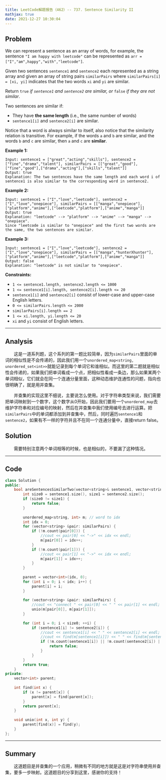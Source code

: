 ```yaml
---
title: LeetCode解题报告（462）-- 737. Sentence Similarity II
mathjax: true
date: 2021-12-27 10:30:04
---
```


## Problem

We can represent a sentence as an array of words, for example, the sentence `"I am happy with leetcode"` can be represented as `arr = ["I","am",happy","with","leetcode"]`.

Given two sentences `sentence1` and `sentence2` each represented as a string array and given an array of string pairs `similarPairs` where `similarPairs[i] = [xi, yi]` indicates that the two words `xi` and `yi` are similar.

Return `true` *if `sentence1` and `sentence2` are similar, or* `false` *if they are not similar*.

Two sentences are similar if:

- They have **the same length** (i.e., the same number of words)
- `sentence1[i]` and `sentence2[i]` are similar.

Notice that a word is always similar to itself, also notice that the similarity relation is transitive. For example, if the words `a` and `b` are similar, and the words `b` and `c` are similar, then `a` and `c` are **similar**.

<!-- more -->

**Example 1:**

```
Input: sentence1 = ["great","acting","skills"], sentence2 = ["fine","drama","talent"], similarPairs = [["great","good"],["fine","good"],["drama","acting"],["skills","talent"]]
Output: true
Explanation: The two sentences have the same length and each word i of sentence1 is also similar to the corresponding word in sentence2.
```

**Example 2:**

```
Input: sentence1 = ["I","love","leetcode"], sentence2 = ["I","love","onepiece"], similarPairs = [["manga","onepiece"],["platform","anime"],["leetcode","platform"],["anime","manga"]]
Output: true
Explanation: "leetcode" --> "platform" --> "anime" --> "manga" --> "onepiece".
Since "leetcode is similar to "onepiece" and the first two words are the same, the two sentences are similar.
```

**Example 3:**

```
Input: sentence1 = ["I","love","leetcode"], sentence2 = ["I","love","onepiece"], similarPairs = [["manga","hunterXhunter"],["platform","anime"],["leetcode","platform"],["anime","manga"]]
Output: false
Explanation: "leetcode" is not similar to "onepiece".
```



**Constraints:**

- `1 <= sentence1.length, sentence2.length <= 1000`
- `1 <= sentence1[i].length, sentence2[i].length <= 20`
- `sentence1[i]` and `sentence2[i]` consist of lower-case and upper-case English letters.
- `0 <= similarPairs.length <= 2000`
- `similarPairs[i].length == 2`
- `1 <= xi.length, yi.length <= 20`
- `xi` and `yi` consist of English letters.

---

## Analysis

&emsp;&emsp;这是一道系列题，这个系列的第一题比较简单，因为`similarPairs`里面的单词的相似性是不会传递的，因此我们用一个`unordered_map<string, unordered_set<int>>`就能记录到每个单词它和谁相似。而这里的第二题就是相似性会传递的，如果我们把单词看成一个点，把相似性看成一条边，那么如果某两个单词相似，它们就会在同一个连通分量里面，这种动态维护连通性的问题，指向也很明确了，就是用并查集。

&emsp;&emsp;并查集的实现这里不细说，主要说怎么使用。对于字符串类型来说，我们需要把单词映射到一个数字，这个数字从0开始，因此我们要用一个`unordered_map`去维护字符串和对应编号的映射，然后在并查集中我们使用编号去进行运算。把`similarPairs`中的单词都添加到并查集中，然后，同时遍历`sentence1`和`sentence2`，如果有不一样的字符并且不在同一个连通分量中，直接return false。

## Solution

&emsp;&emsp;需要特别注意两个单词相等的时候，也是相似的，不要漏了这种情况。

------

## Code

```c++
class Solution {
public:
    bool areSentencesSimilarTwo(vector<string>& sentence1, vector<string>& sentence2, vector<vector<string>>& similarPairs) {
        int size0 = sentence1.size(), size1 = sentence2.size();
        if (size0 != size1) {
            return false;
        }
        
        unordered_map<string, int> m; // word to idx
        int idx = 0;
        for (vector<string> &pair: similarPairs) {
            if (!m.count(pair[0])) {
                //cout << pair[0] << "->" << idx << endl;
                m[pair[0]] = idx++;
            }
            if (!m.count(pair[1])) {
                //cout << pair[1] << "->" << idx << endl;
                m[pair[1]] = idx++;
            }
        }
        
        parent = vector<int>(idx, 0);
        for (int i = 0; i < idx; i++) {
            parent[i] = i;
        }
        
        for (vector<string> &pair: similarPairs) {
            //cout << "connect " << pair[0] << " " << pair[1] << endl;
            unio(m[pair[0]], m[pair[1]]);
        }
        
        for (int i = 0; i < size0; ++i) {
            if (sentence1[i] != sentence2[i]) {
                //cout << sentence1[i] << " " << sentence2[i] << endl;
                //cout << find(m[sentence1[i]]) << " " << find(m[sentence2[i]]) << endl;
                if (!m.count(sentence1[i]) || !m.count(sentence2[i]) || find(m[sentence1[i]]) != find(m[sentence2[i]])) {
                    return false;
                }
            }
        }
        return true;
    }
private:
    vector<int> parent;
    
    int find(int x) {
        if (x != parent[x]) {
            parent[x] = find(parent[x]);
        }
        return parent[x];
    }
    
    void unio(int x, int y) {
        parent[find(x)] = find(y);
    }
};
```

------

## Summary

&emsp;&emsp;这道题目是并查集的一个应用，稍微有不同的地方就是这是对字符串使用并查集，要多一步映射。这道题目的分享到这里，感谢你的支持！
